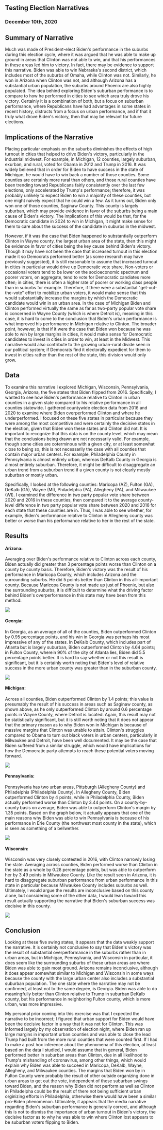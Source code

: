 ## Testing Election Narratives
### December 10th, 2020


## Summary of Narrative
Much was made of President-elect Biden's performance in the suburbs during this election cycle, where it was argued that he was able to make up ground in areas that Clinton was not able to win, and that his performances in these areas led him to victory. In fact, there may be evidence to support this narrative. Biden was able to win Nebraska's second district, which includes most of the suburbs of Omaha, while Clinton was not. Similarly, he won in Arizona when Clinton was not, and although Arizona has a substantial urban population, the suburbs around Phoenix are also highly populated. The idea behind exploring Biden's suburban performance is to compare to how he performed in cities to see which area truly drove his victory. Certainly it is a combination of both, but a focus on suburban performance, where Republicans have had advantages in some states in recent history, distracts from a focus on urban performance, and if that it truly what drove Biden's victory, then that may be relevant for future elections.

## Implications of the Narrative
Placing particular emphasis on the suburbs diminishes the effects of high turnout in cities that helped to drive Biden's victory, particularly in the industrial midwest. For example, in Michigan, 12 counties, largely suburban, exurban, and rural, voted for Obama in 2012 and Trump in 2016. It was widely believed that in order for Biden to have success in the state of Michigan, he would have to win back a number of those counties. Some counties are certainly more rural than others, and those rural counties have been trending toward Republicans fairly consistently over the last few elections, only accelerated by Trump's performance; therefore, it was probably unlikely to expect Biden to win a majority of these counties, but one might naively expect that he could win a few. As it turns out, Biden only won one of those counties, Saginaw County. This county is largely suburban, which may provide evidence in favor of the suburbs being a main cause of Biden's victory. The implications of this would be that, for the Democratic candidate in 2024 to win in Michigan, it might make sense for them to care about the success of the candidate in suburbs in the midwest. 

However, if it was the case that Biden happened to substantially outperform Clinton in Wayne county, the largest urban area of the state, then this might be evidence in favor of cities being the key cause behind Biden's victory. Though it may have not been the case that increased turnout in this election made it so Democrats performed better (as some research may have previously suggested), it is still reasonable to assume that increased turnout in cities in particular would drive up Democratic vote share. Non-voters or occasional voters tend to be lower on the socioeconomic spectrum and poorer voters, on aggregate, tend to vote for Democratic candiates more often; in cities, there is often a higher rate of poorer or working class people than in suburbs for example. Therefore, if there were a substantial "get-out-the-vote" effort to mobilize urban voters, it would make sense that this would substantially increase the margins by which the Democratic candidate would win in an urban area. In the case of Michigan Biden and Clinton performed virtually the same as far as two-party popular vote share is concerned in Wayne County (which is where Detroit is), meaning in this case, it is hard to come to the conclusion that Biden's urban performance is what improved his performance in Michigan relative to Clinton. The broader point, however, is that if it were the case that Biden won because he was able to win by large margins in cities, it would make sense for Democratic candidates to invest in cities in order to win, at least in the Midwest. This narrative would also contribute to the growing urban-rural divide seen in our political system; if Democrats find it electorally expedient for them to invest in cities rather than the rest of the state, this division would only grow.

## Data
To examine this narrative I explored Michigan, Wisconsin, Pennsylvania, Georgia, Arizona, the five states that Biden flipped from 2016. Specifically, I wanted to see how Biden's performance relative to Clinton in urban counties in a given state compared to his relative performance in all counties statewide. I gathered countywide election data from 2016 and 2020 to examine where Biden overperformed Clinton and where he underperformed. I focused on these five states in particular because they were among the most competitive and were certainly the decisive states in the election, given that Biden won these states and Clinton did not. It is important to recognize that this data is on the county level, which may mean that the conclusions being drawn are not necessarily valid. For example, though some cities are coterminous with a given city, or at least somewhat close to being so, this is not necessarily the case with all counties that contain major urban centers. For example, Philadelphia County in Pennsylvania is almost entirely urban, whereas DeKalb County in Georgia is almost entirely suburban. Therefore, it might be difficult to disaggregate an urban trend from a suburban trend if a given county is not clearly mostly suburban or mostly urban.

Specifically, I looked at the following counties: Maricopa (AZ), Fulton (GA), DeKalb (GA), Wayne (MI), Philadelphia (PA), Allegheny (PA), and Milwaukee (WI). I examined the difference in two party popular vote share between 2020 and 2016 in these counties, then compared it to the average county-level difference in two party popular vote share between 2020 and 2016 for each state that these counties are in. Thus, I was able to see whether, for example, Biden's performance relative to Clinton in Allegheny county was better or worse than his performance relative to her in the rest of the state. 

## Results

#### Arizona: 

Averaging over Biden's performance relative to Clinton across each county, Biden actually did greater than 3 percentage points worse than Clinton on a county by county basis. Therefore, Biden's victory was the result of his performance in Maricopa County, which includes Arizona and the surrounding suburbs. He did 5 points better than Clinton in this all-important county. Because Maricopa County is not made up just of Phoenix, but also the surrounding suburbs, it is difficult to determine what the driving factor behind Biden's overperformance in this state may have been from this method. 

![](https://github.com/eric-white2021/gov1347blog/blob/gh-pages/az_reflection.png?raw=true)

#### Georgia: 

In Georgia, as an average of all of the counties, Biden outperformed Clinton by 0.95 percentage points, and his win in Georgia was perhaps his most impressive of any of the states. In DeKalb County, which includes part of Atlanta but is largely suburban, Biden outperformed Clinton by 4.64 points; in Fulton County, wherein 90% of the city of Atlanta lies, Biden did 5.5 percentage points better. It is hard to say whether or not this result is significant, but it is certainly worth noting that Biden's level of relative success in the more urban county was greater than in the suburban county.

![](https://github.com/eric-white2021/gov1347blog/blob/gh-pages/ga_reflection.png?raw=true)

#### Michigan: 

Across all counties, Biden outperformed Clinton by 1.4 points; this value is presumably the result of his success in areas such as Saginaw county, as shown above, as he only outperformed Clinton by around 0.6 percentage points in Wayne County, where Detroit is located. Again, this result may not be statistically significant, but it is still worth noting that it does not appear that the primary reason as to why Biden won in Michigan is because of massive margins that Clinton was unable to attain. Clinton's struggles compared to Obama to turn out black voters in urban centers, particularly in Milwaukee and Detroit, have been well documented. It may be the case that Biden suffered from a similar struggle, which would have implications for how the Democratic party attempts to reach these potential voters moving forward.

![](https://github.com/eric-white2021/gov1347blog/blob/gh-pages/mi_reflection.png?raw=true)

#### Pennsylvania: 

Pennsylvania has two urban areas, Pittsburgh (Allegheny County) and Philadelphia (Philadelphia County). In Allegheny County, Biden outperformed Clinton by 4 points, while in Philadelphia County, Biden actually performed worse than Clinton by 3.44 points. On a county-by-county basis on average, Biden was able to outperform Clinton's margin by 1.35 points. Based on the graph below, it actually appears that one of the main reasons why Biden was able to win Pennsylvania is because of his performance in Erie County (the northwest most county in the state), which is seen as something of a bellwether.

![](https://github.com/eric-white2021/gov1347blog/blob/gh-pages/pa_reflection.png?raw=true)

#### Wisconsin: 

Wisconsin was very closely contested in 2016, with Clinton narrowly losing the state. Averaging across counties, Biden performed worse than Clinton in the state as a whole by 0.28 percentage points, but was able to outperform her by 3.49 points in Milwaukee County. Like the result seen in Arizona, it is hard to disaggregate suburban performance from urban performance in this state in particular because Milwaukee County includes suburbs as well. Ultimately, I would argue the results are inconclusive based on this county alone, but considering some of the other data, I would lean toward this result actually supporting the narrative that Biden's suburban success was decisive in this county.

![](https://github.com/eric-white2021/gov1347blog/blob/gh-pages/wi_reflection.png?raw=true)


## Conclusion

Looking at these five swing states, it appears that the data weakly support the narrative. It is certainly not conclusive to say that Biden's victory was the result of substantial overperformance in the suburbs rather than in urban areas, but in Michigan, Pennsylvania, and Wisconsin in particular, it does seem like the surrounding suburbs of these urban areas are where Biden was able to gain most ground. Arizona remains inconclusive, although it does appear somewhat similar to Michigan and Wisconsin in some ways because the county with the large urban center also includes a substantial suburban population. The one state where the narrative may not be confirmed, at least not to the same degree, is Georgia. Biden was able to do meaningfully better than Clinton relative to Trump in suburban DeKalb county, but his performance in neighboring Fulton county, which is more urban, was more impressive. 

My personal prior coming into this exercise was that I expected the narrative to be incorrect; I figured that urban support for Biden would have been the decisive factor in a way that it was not for Clinton. This was informed largely by my observation of election night, where Biden ran up large margins in important urban counties and was able to close the lead Trump had built from the more rural counties that were counted first. If I had to make a post hoc inference about the phenomena of this election, at least based on the data I studied, I would assume that in general, Biden performed better in suburban areas than Clinton, due in all likelihood to Trump's mishandling of coronavirus, among other things, which would explain why Biden was able to succeed in Maricopa, DeKalb, Wayne, Allegheny, and Milwaukee counties. The margins that Biden won by in Fulton County were probably the result of other outside organizing done in urban areas to get out the vote, independent of these suburban swings toward Biden, and the reason why Biden did not perform as well as Clinton in Philadelpha could be the result of there not being sufficient urban orginizing efforts in Philadelphia, otherwise there would have been a similar pro-Biden phenomenon. Ultimately, it appears that the media narrative regarding Biden's suburban performance is generally correct, and although this is not to dismiss the importance of urban turnout in Biden's victory, the decisive factor as to why he was able to win where Clinton lost appears to be suburban voters flipping to Biden.
